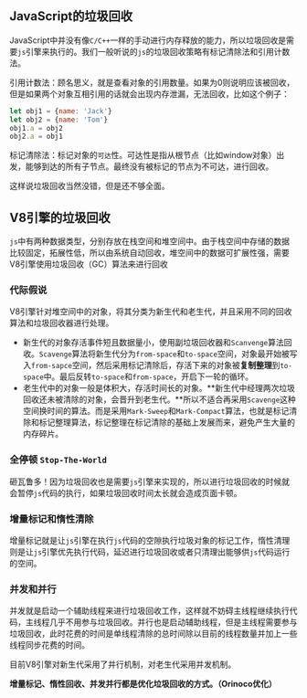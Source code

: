 ## JavaScript的垃圾回收

JavaScript中并没有像`C/C++`一样的手动进行内存释放的能力，所以垃圾回收是需要`js`引擎来执行的。我们一般听说的`js`的垃圾回收策略有标记清除法和引用计数法。

引用计数法：顾名思义，就是查看对象的引用数量。如果为0则说明应该被回收，但是如果两个对象互相引用的话就会出现内存泄漏，无法回收，比如这个例子：

```javascript
let obj1 = {name: 'Jack'}
let obj2 = {name: 'Tom'}
obj1.a = obj2
obj2.a = obj1
```

标记清除法：标记对象的`可达`性。可达性是指从根节点（比如window对象）出发，能够到达的所有子节点。最终没有被标记的节点为不可达，进行回收。

这样说垃圾回收当然没错，但是还不够全面。

## V8引擎的垃圾回收

`js`中有两种数据类型，分别存放在栈空间和堆空间中。由于栈空间中存储的数据比较固定，拓展性低，所以由系统自动回收，堆空间中的数据可扩展性强，需要V8引擎使用垃圾回收（GC）算法来进行回收

### 代际假说

V8引擎针对堆空间中的对象，将其分类为新生代和老生代，并且采用不同的回收算法和垃圾回收器进行处理。

- 新生代的对象存活事件短且数据量小，使用副垃圾回收器和`Scanvenge`算法回收。`Scavenge`算法将新生代分为`from-space`和`to-space`空间，对象最开始被写入`from-sapce`空间，然后采用标记清除后，存活下来的对象被**复制整理**到`to-space`中。最后反转`to-space`和`from-space`，开启下一轮的循环。
- 老生代中的对象一般是体积大，存活时间长的对象。**新生代中经理两次垃圾回收还未被清除的对象，会晋升到老生代。**所以不适合再采用`Scavenge`这种空间换时间的算法。而是采用`Mark-Sweep`和`Mark-Compact`算法，也就是标记清除和标记整理算法，标记整理在标记清除的基础上发展而来，避免产生大量的内存碎片。

### 全停顿 `Stop-The-World`

砸瓦鲁多！因为垃圾回收也是需要`js`引擎来实现的，所以进行垃圾回收的时候就会暂停`js`代码的执行，如果垃圾回收时间太长就会造成页面卡顿。

### 增量标记和惰性清除

增量标记就是让`js`引擎在执行`js`代码的空隙执行垃圾对象的标记工作，惰性清理则是让`js`引擎优先执行代码，延迟进行垃圾回收或者只清理出能够供`js`代码运行的空间。

### 并发和并行

并发就是启动一个辅助线程来进行垃圾回收工作，这样就不妨碍主线程继续执行代码，主线程几乎不用参与垃圾回收。并行也是启动辅助线程，但是主线程需要参与垃圾回收，此时花费的时间是单线程清除的总时间除以目前的线程数量并加上一些线程同步花费的时间。

目前V8引擎对新生代采用了并行机制，对老生代采用并发机制。

**增量标记、惰性回收、并发并行都是优化垃圾回收的方式。（Orinoco优化）**